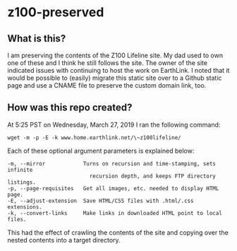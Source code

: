 # z100-preserved

## What is this?

I am preserving the contents of the Z100 Lifeline site. My dad used to own one of these and I think he still follows the site. The owner of the site indicated issues with continuing to host the work on EarthLink. I noted that it would be possible to (easily) migrate this static site over to a Github static page and use a CNAME file to preserve the custom domain link, too.

## How was this repo created?
At 5:25 PST on Wednesday, March 27, 2019 I ran the following command:

```
wget -m -p -E -k www.home.earthlink.net/\~z100lifeline/
```

Each of these optional argument parameters is explained below:

```
-m, --mirror            Turns on recursion and time-stamping, sets infinite 
                          recursion depth, and keeps FTP directory listings.
-p, --page-requisites   Get all images, etc. needed to display HTML page.
-E, --adjust-extension  Save HTML/CSS files with .html/.css extensions.
-k, --convert-links     Make links in downloaded HTML point to local files.
```

This had the effect of crawling the contents of the site and copying over the nested contents into a target directory.